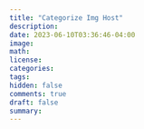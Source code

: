 ```yaml
---
title: "Categorize Img Host"
description: 
date: 2023-06-10T03:36:46-04:00
image: 
math:
license: 
categories:
tags:
hidden: false
comments: true
draft: false
summary:
---
```


